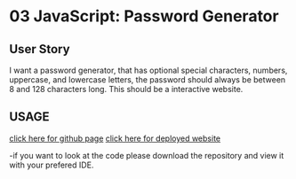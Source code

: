 # 03 JavaScript: Password Generator


## User Story
I want a password generator, that has optional special characters, numbers, uppercase, and lowercase letters, the password should always be between
8 and 128 characters long. This should be a interactive website.

## USAGE
  [click here for github page](https://github.com/whotf1/passwordgen)
  [click here for deployed website](https://whotf1.github.io/passwordgen/)

  -if you want to look at the code please download the repository and view it with your prefered IDE.



